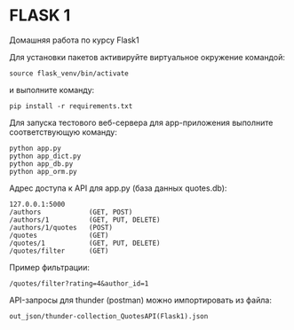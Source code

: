 # FLASK 1
Домашняя работа по курсу Flask1

Для установки пакетов активируйте виртуальное окружение командой:
```
source flask_venv/bin/activate
```
и выполните команду:
```
pip install -r requirements.txt
```
Для запуска тестового веб-сервера для app-приложения выполните соответствующую команду:
```
python app.py
python app_dict.py
python app_db.py
python app_orm.py
```
Адрес доступа к API для app.py (база данных quotes.db):
```
127.0.0.1:5000
/authors            (GET, POST)
/authors/1          (GET, PUT, DELETE)
/authors/1/quotes   (POST)
/quotes             (GET)
/quotes/1           (GET, PUT, DELETE)
/quotes/filter      (GET)
```
Пример фильтрации:
```
/quotes/filter?rating=4&author_id=1
```
API-запросы для thunder (postman) можно импортировать из файла:
```
out_json/thunder-collection_QuotesAPI(Flask1).json
```